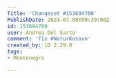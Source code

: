 ```yaml
---
Title: 'Changeset #153694700'
PublishDate: 2024-07-08T09:39:00Z
id: 153694700
user: Andrea Del Sarto
comment: 'fix #NaturKosovo'
created_by: iD 2.29.0
tags:
- Montenegro

---
```

